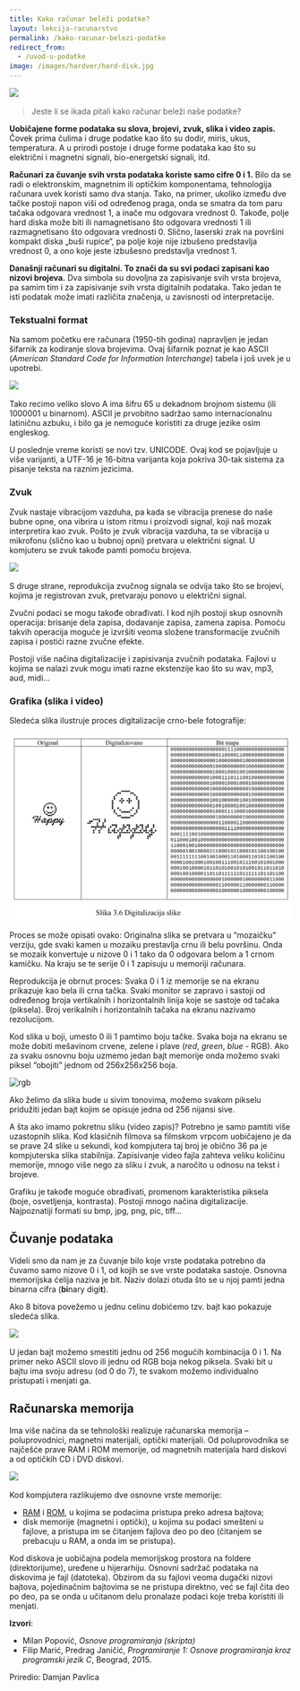 ```yaml
---
title: Kako računar beleži podatke?
layout: lekcija-racunarstvo
permalink: /kako-racunar-belezi-podatke
redirect_from:
  - /uvod-u-podatke
image: /images/hardver/hard-disk.jpg
---
```


![]({{page.image}})

> Jeste li se ikada pitali kako računar beleži naše podatke?

**Uobičajene forme podataka su slova, brojevi, zvuk, slika i video zapis.** Čovek prima čulima i druge podatke kao što su dodir, miris, ukus, temperatura. A u prirodi postoje i druge forme podataka kao što su električni i magnetni signali, bio-energetski signali, itd.

**Računari za čuvanje svih vrsta podataka koriste samo cifre 0 i 1.** Bilo da se radi o elektronskim, magnetnim ili optičkim komponentama, tehnologija računara uvek koristi samo dva stanja. Tako, na primer, ukoliko između dve tačke postoji napon viši od određenog praga, onda se smatra da tom paru tačaka odgovara vrednost 1, a inače mu odgovara vrednost 0. Takođe, polje hard diska može biti ili namagnetisano što odgovara vrednosti 1 ili razmagnetisano što odgovara vrednosti 0. Slično, laserski zrak na površini kompakt diska „buši rupice“, pa polje koje nije izbušeno predstavlja vrednost 0, a ono koje jeste izbušesno predstavlja vrednost 1.

**Današnji računari su digitalni. To znači da su svi podaci zapisani kao nizovi brojeva.** Dva simbola su dovoljna za zapisivanje svih vrsta brojeva, pa samim tim i za zapisivanje svih vrsta digitalnih podataka. Tako jedan te isti podatak može imati različita značenja, u zavisnosti od interpretacije.

### Tekstualni format

Na samom početku ere računara (1950-tih godina) napravljen je jedan šifarnik za kodiranje slova brojevima. Ovaj šifarnik poznat je kao ASCII (*American Standard Code for Information Interchange*) tabela i još uvek je u upotrebi.

![](https://bam.files.bbci.co.uk/bam/live/content/zm46yrd/large)

Tako recimo veliko slovo A ima šifru 65 u dekadnom brojnom sistemu (ili 1000001 u binarnom). ASCII je prvobitno sadržao samo internacionalnu latiničnu azbuku, i bilo ga je nemoguće koristiti za druge jezike osim engleskog.

U poslednje vreme koristi se novi tzv. UNICODE.
Ovaj kod se pojavljuje u više varijanti, a UTF-16 je 16-bitna varijanta koja pokriva 30-tak sistema za pisanje teksta na raznim jezicima.

### Zvuk

Zvuk nastaje vibracijom vazduha, pa kada se vibracija prenese do naše bubne opne, ona vibrira u istom ritmu i proizvodi signal, koji naš mozak interpretira kao zvuk. Pošto je zvuk vibracija vazduha, ta se vibracija u mikrofonu (slično kao u bubnoj opni) pretvara u električni signal. U komjuteru se zvuk takođe pamti pomoću brojeva.

![](//www.karbosguide.com/images/u1727.gif)

S druge strane, reprodukcija zvučnog signala se odvija tako što se brojevi, kojima je registrovan zvuk, pretvaraju ponovo u električni signal.

Zvučni podaci se mogu takođe obrađivati. I kod njih postoji skup osnovnih operacija: brisanje dela zapisa, dodavanje zapisa, zamena zapisa. Pomoću takvih operacija moguće je izvršiti veoma složene transformacije zvučnih zapisa i postići razne zvučne efekte.

Postoji više načina digitalizacije i zapisivanja zvučnih podataka. Fajlovi u kojima se nalazi zvuk mogu imati razne ekstenzije kao što su wav, mp3, aud, midi...

### Grafika (slika i video)

Sledeća slika ilustruje proces digitalizacije crno-bele fotografije:

![](/images/koncepti/podaci/bitmapa.png)

Proces se može opisati ovako: Originalna slika se pretvara u “mozaičku” verziju, gde svaki kamen u mozaiku prestavlja crnu ili belu površinu. Onda se mozaik konvertuje u nizove 0 i 1 tako da 0 odgovara belom a 1 crnom kamičku. Na kraju se te serije 0 i 1 zapisuju u memoriji računara.

Reprodukcija je obrnut proces: Svaka 0 i 1 iz memorije se na ekranu prikazuje kao bela ili crna tačka. Svaki monitor se zapravo i sastoji od određenog broja vertikalnih i horizontalnih linija koje se sastoje od tačaka (piksela). Broj verikalnih i horizontalnih tačaka na ekranu nazivamo rezolucijom.

Kod slika u boji, umesto 0 ili 1 pamtimo boju tačke. Svaka boja na ekranu se može dobiti mešavinom crvene, zelene i plave (*red*, *green*, *blue* - RGB). Ako za svaku osnovnu boju uzmemo jedan bajt memorije onda možemo svaki piksel “obojiti” jednom od 256x256x256 boja.

![rgb](https://upload.wikimedia.org/wikipedia/commons/thumb/c/c2/AdditiveColor.svg/150px-AdditiveColor.svg.png)

Ako želimo da slika bude u sivim tonovima, možemo svakom pikselu pridužiti jedan bajt kojim se opisuje jedna od 256 nijansi sive.

A šta ako imamo pokretnu sliku (video zapis)? Potrebno je samo pamtiti više uzastopnih slika. Kod klasičnih filmova sa filmskom vrpcom uobičajeno je da se prave 24 slike u sekundi, kod kompjutera taj broj je obično 36 pa je kompjuterska slika stabilnija. Zapisivanje video fajla zahteva veliku količinu memorije, mnogo više nego za sliku i zvuk, a naročito u odnosu na tekst i brojeve.

Grafiku je takođe moguće obrađivati, promenom karakteristika piksela (boje, osvetljenja, kontrasta). Postoji mnogo načina digitalizacije. Najpoznatiji formati su bmp, jpg, png, pic, tiff...

## Čuvanje podataka

Videli smo da nam je za čuvanje bilo koje vrste podataka potrebno da čuvamo samo nizove 0 i 1, od kojih se sve vrste podataka sastoje. Osnovna memorijska ćelija naziva je bit. Naziv dolazi otuda što se u njoj pamti jedna binarna cifra (**bi**nary digi**t**).

Ako 8 bitova povežemo u jednu celinu dobićemo tzv. bajt kao pokazuje sledeća slika.

![](//image.noelshack.com/fichiers/2010/48/1291400659-bytes-5506b22482.png)

U jedan bajt možemo smestiti jednu od 256 mogućih kombinacija 0 i 1. Na primer neko ASCII slovo ili jednu od RGB boja nekog piksela. Svaki bit u bajtu ima svoju adresu (od 0 do 7), te svakom možemo individualno pristupati i menjati ga.

## Računarska memorija

Ima više načina da se tehnološki realizuje računarska memorija – poluprovodnici, magnetni materijali, optički materijali. Od poluprovodnika se najčešće prave RAM i ROM memorije, od magnetnih materijala hard diskovi a od optičkih CD i DVD diskovi.

![](https://upload.wikimedia.org/wikipedia/commons/thumb/9/9b/MT4C1024-HD.jpg/640px-MT4C1024-HD.jpg)

Kod kompjutera razlikujemo dve osnovne vrste memorije:
- [RAM](https://en.wikipedia.org/wiki/Random-access_memory) i [ROM](https://en.wikipedia.org/wiki/Read-only_memory), u kojima se podacima pristupa preko adresa bajtova;
- disk memorije (magnetni i optički), u kojima su podaci smešteni u fajlove, a pristupa im se čitanjem fajlova deo po deo (čitanjem se prebacuju u RAM, a onda im se pristupa).

Kod diskova je uobičajna podela memorijskog prostora na foldere (direktorijume), uređene u hijerarhiju. Osnovni sadržač podataka na diskovima je fajl (datoteka). Obzirom da su fajlovi veoma dugački nizovi bajtova, pojedinačnim bajtovima se ne pristupa direktno, već se fajl čita deo po deo, pa se onda u učitanom delu pronalaze podaci koje treba koristiti ili menjati.

**Izvori**:

* Milan Popović, *Osnove programiranja (skripta)*
* Filip Marić, Predrag Janičić, *Programiranje 1: Osnove programiranja kroz programski jezik C*, Beograd, 2015.

Priredio: Damjan Pavlica
